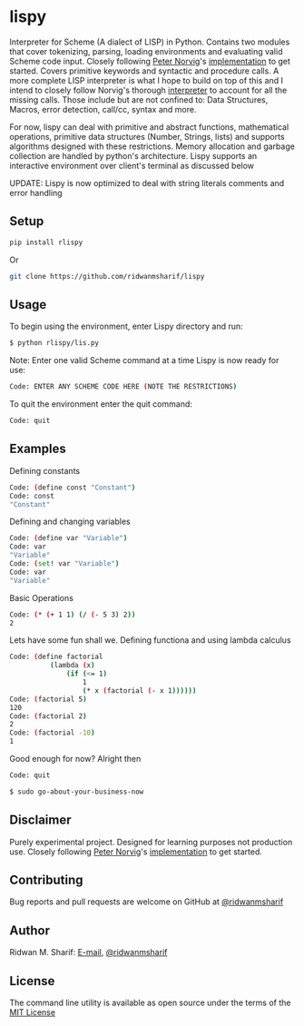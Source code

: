 # lispy 

Interpreter for Scheme (A dialect of LISP) in Python.
Contains two modules that cover tokenizing, parsing, loading environments and evaluating valid Scheme code input.
Closely following [Peter Norvig](http://norvig.com/)'s [implementation](http://norvig.com/lispy.html) to get started. 
Covers primitive keywords and syntactic and procedure calls.
A more complete LISP interpreter is what I hope to build on top of this and I intend to closely follow Norvig's thorough [interpreter](http://norvig.com/lispy2.html) to account for all the missing calls.
Those include but are not confined to: Data Structures, Macros, error detection, call/cc, syntax and more.

For now, lispy can deal with primitive and abstract functions, mathematical operations, primitive data structures (Number, Strings, lists) and supports algorithms designed with these restrictions.
Memory allocation and garbage collection are handled by python's architecture.
Lispy supports an interactive environment over client's terminal as discussed below

UPDATE: Lispy is now optimized to deal with string literals
comments and error handling

## Setup
```sh
pip install rlispy
```
Or
```sh
git clone https://github.com/ridwanmsharif/lispy
```

## Usage

To begin using the environment, enter Lispy directory and run:
```sh
$ python rlispy/lis.py
```

Note: Enter one valid Scheme command at a time
Lispy is now ready for use:
```sh
Code: ENTER ANY SCHEME CODE HERE (NOTE THE RESTRICTIONS)
```

To quit the environment enter the quit command:
```sh
Code: quit
```
## Examples
Defining constants
```sh
Code: (define const "Constant")
Code: const
"Constant"
```

Defining and changing variables
```sh
Code: (define var "Variable")
Code: var
"Variable"
Code: (set! var "Variable")
Code: var
"Variable"
```

Basic Operations
```sh
Code: (* (+ 1 1) (/ (- 5 3) 2))
2
```

Lets have some fun shall we.
Defining functiona and using lambda calculus
```sh
Code: (define factorial 
          (lambda (x)
              (if (<= 1)
                  1
                  (* x (factorial (- x 1))))))
Code: (factorial 5)
120
Code: (factorial 2)
2
Code: (factorial -10)
1
```

Good enough for now? Alright then
```sh
Code: quit

$ sudo go-about-your-business-now
```

## Disclaimer

Purely experimental project. Designed for learning purposes not production use.
Closely following [Peter Norvig](http://norvig.com/)'s [implementation](http://norvig.com/lispy.html) to get started.

## Contributing

Bug reports and pull requests are welcome on GitHub at [@ridwanmsharif](https://www.github.com/ridwanmsharif)

## Author

Ridwan M. Sharif: [E-mail](ridwanmsharif@hotmail.com), [@ridwanmsharif](https://www.github.com/ridwanmsharif)

## License

The command line utility is available as open source under the terms of
the [MIT License](https://opensource.org/licenses/MIT)

